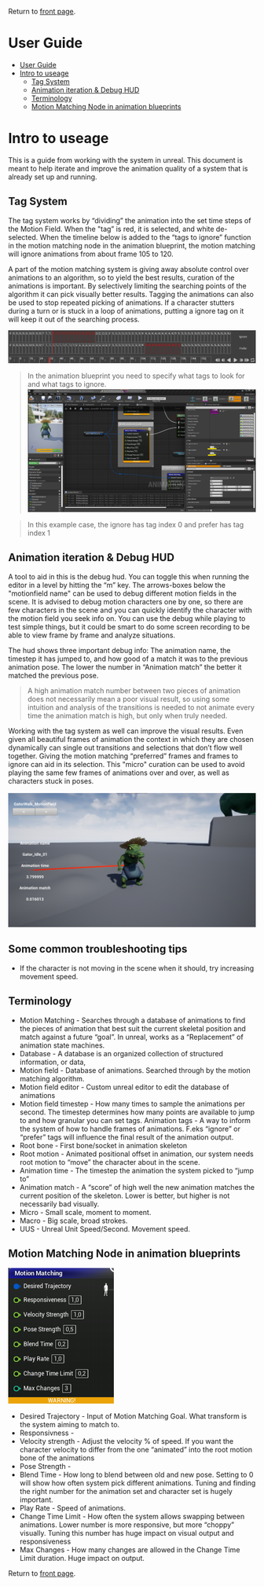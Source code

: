 Return to [front page](./README.md).

# User Guide

- [User Guide](#user-guide)
- [Intro to useage](#intro-to-useage)
  - [Tag System](#tag-system)
  - [Animation iteration & Debug HUD](#animation-iteration--debug-hud)
  - [Terminology](#terminology)
  - [Motion Matching Node in animation blueprints](#motion-matching-node-in-animation-blueprints)

# Intro to useage

This is a guide from working with the system in unreal. This document is meant to help iterate and improve the animation quality of a system that is already set up and running.

## Tag System

The tag system works by “dividing” the animation into the set time steps of the Motion Field. When the "tag” is red, it is selected, and white de-selected. When the timeline below is added to the “tags to ignore” function in the motion matching node in the animation blueprint, the motion matching will ignore animations from about frame 105 to 120.

A part of the motion matching system is giving away absolute control over animations to an algorithm, so to yield the best results, curation of the animations is important. By selectively limiting the searching points of the algorithm it can pick visually better results. Tagging the animations can also be used to stop repeated picking of animations. If a character stutters during a turn or is stuck in a loop of animations, putting a ignore tag on it will keep it out of the searching process.

![Example of motion field Tag Timeline](./UsePictures/TagTimeline.png "Picture of motion field's set properties panel")

> In the animation blueprint you need to specify what tags to look for and what tags to ignore.
> ![Example of tag system in animation blueprint](./UsePictures/SpecifyTags.png "Picture of tag system in animation blueprint")

> In this example case, the ignore has tag index 0 and prefer has tag index 1

## Animation iteration & Debug HUD

A tool to aid in this is the debug hud. You can toggle this when running the editor in a level by hitting the “m” key. The arrows-boxes below the "motionfield name" can be used to debug different motion fields in the scene. It is advised to debug motion characters one by one, so there are few characters in the scene and you can quickly identify the character with the motion field you seek info on. You can use the debug while playing to test simple things, but it could be smart to do some screen recording to be able to view frame by frame and analyze situations.

The hud shows three important debug info: The animation name, the timestep it has jumped to, and how good of a match it was to the previous animation pose. The lower the number in “Animation match” the better it matched the previous pose.

> A high animation match number between two pieces of animation does not necessarily mean a poor visual result, so using some intuition and analysis of the transitions is needed to not animate every time the animation match is high, but only when truly needed.

Working with the tag system as well can improve the visual results. Even given all beautiful frames of animation the context in which they are chosen dynamically can single out transitions and selections that don’t flow well together. Giving the motion matching “preferred” frames and frames to ignore can aid in its selection. This "micro" curation can be used to avoid playing the same few frames of animations over and over, as well as characters stuck in poses.

![Example of the debug hud](./UsePictures/DebugHUD.png "Picture of the debug hud")

## Some common troubleshooting tips

- If the character is not moving in the scene when it should, try increasing movement speed.

## Terminology

- Motion Matching - Searches through a database of animations to find the pieces of animation that best suit the current skeletal position and match against a future “goal”. In unreal, works as a “Replacement” of animation state machines. 
- Database - A database is an organized collection of structured information, or data,
- Motion field - Database of animations. Searched through by the motion matching algorithm.
- Motion field editor - Custom unreal editor to edit the database of animations
- Motion field timestep - How many times to sample the animations per second. The timestep determines how many points are available to jump to and how granular you can set tags.
Animation tags - A way to inform the system of how to handle frames of animations. F.eks “ignore” or “prefer” tags will influence the final result of the animation output.
- Root bone - First bone/socket in animation skeleton
- Root motion - Animated positional offset in animation, our system needs root motion to “move” the character about in the scene.
- Animation time - The timestep the animation the system picked to “jump to”
- Animation match - A “score” of high well the new animation matches the current position of the skeleton. Lower is better, but higher is not necessarily bad visually.
- Micro - Small scale, moment to moment.
- Macro - Big scale, broad strokes.
- UUS - Unreal Unit Speed/Second. Movement speed.

## Motion Matching Node in animation blueprints

![Example of the debug hud](./UsePictures/MotionMatchingNode.png "Picture of the debug hud")

- Desired Trajectory - Input of Motion Matching Goal. What transform is the system aiming to match to.
- Responsivness - 
- Velocity strength - Adjust the velocity % of speed. If you want the character velocity to differ from the one “animated” into the root motion bone of the animations
- Pose Strength - 
- Blend Time - How long to blend between old and new pose. Setting to 0 will show how often system pick different animations. Tuning and finding the right number for the animation set and character set is hugely important.
- Play Rate - Speed of animations.
- Change Time Limit - How often the system allows swapping between animations. Lower number is more responsive, but more “choppy” visually. Tuning this number has huge impact on visual output and responsiveness
- Max Changes - How many changes are allowed in the Change Time Limit duration. Huge impact on output.

Return to [front page](./README.md).